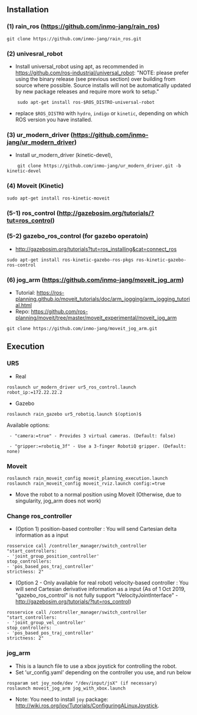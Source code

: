 
## Installation

### (1) rain_ros (https://github.com/inmo-jang/rain_ros)
```
git clone https://github.com/inmo-jang/rain_ros.git
```

### (2) univesral_robot
- Install universal_robot using apt, as recommended in https://github.com/ros-industrial/universal_robot: 
       "NOTE: please prefer using the binary release (see previous section) over building from source where possible. Source installs will not be automatically updated by new package releases and require more work to setup."

```
    sudo apt-get install ros-$ROS_DISTRO-universal-robot
```

- replace `$ROS_DISTRO` with `hydro`, `indigo` or `kinetic`, depending on which ROS version you have installed.



### (3) ur_modern_driver (https://github.com/inmo-jang/ur_modern_driver)

- Install ur_modern_driver (kinetic-devel), 

```
    git clone https://github.com/inmo-jang/ur_modern_driver.git -b kinetic-devel
```   

### (4) Moveit (Kinetic)

```
sudo apt-get install ros-kinetic-moveit
```

### (5-1) ros_control (http://gazebosim.org/tutorials/?tut=ros_control)


### (5-2) gazebo_ros_control (for gazebo operatoin) 

- http://gazebosim.org/tutorials?tut=ros_installing&cat=connect_ros

```
sudo apt-get install ros-kinetic-gazebo-ros-pkgs ros-kinetic-gazebo-ros-control
```

### (6) jog_arm (https://github.com/inmo-jang/moveit_jog_arm)

- Tutorial: https://ros-planning.github.io/moveit_tutorials/doc/arm_jogging/arm_jogging_tutorial.html
- Repo: https://github.com/ros-planning/moveit/tree/master/moveit_experimental/moveit_jog_arm

```
git clone https://github.com/inmo-jang/moveit_jog_arm.git
```







## Execution

### UR5 

* Real
```
roslaunch ur_modern_driver ur5_ros_control.launch robot_ip:=172.22.22.2
```

* Gazebo

```
roslaunch rain_gazebo ur5_robotiq.launch $(option)$
```

   Available options: 
   
     - "camera:=true" - Provides 3 virtual cameras. (Default: false) 
     
     - "gripper:=robotiq_3f" - Use a 3-finger RobotiQ gripper. (Default: none)

### Moveit

```
roslaunch rain_moveit_config moveit_planning_execution.launch
roslaunch rain_moveit_config moveit_rviz.launch config:=true
```

- Move the robot to a normal position using Moveit (Otherwise, due to singularity, jog_arm does not work)


### Change ros_controller

* (Option 1) position-based controller : You will send Cartesian delta information as a input
```
rosservice call /controller_manager/switch_controller "start_controllers:
- 'joint_group_position_controller'
stop_controllers:
- 'pos_based_pos_traj_controller'
strictness: 2"
```

* (Option 2 - Only available for real robot) velocity-based controller : You will send Cartesian derivative information as a input (As of 1 Oct 2019, "gazebo_ros_control" is not fully support "VelocityJointInterface" - http://gazebosim.org/tutorials/?tut=ros_control)

```
rosservice call /controller_manager/switch_controller "start_controllers:
- 'joint_group_vel_controller'
stop_controllers:
- 'pos_based_pos_traj_controller'
strictness: 2"
```

### jog_arm

- This is a launch file to use a xbox joystick for controlling the robot. 
- Set 'ur_config.yaml' depending on the controller you use, and run below 

```
rosparam set joy_node/dev "/dev/input/jsX" (if necessary)
roslaunch moveit_jog_arm jog_with_xbox.launch
```

- Note: You need to install `joy` package: http://wiki.ros.org/joy/Tutorials/ConfiguringALinuxJoystick. 



